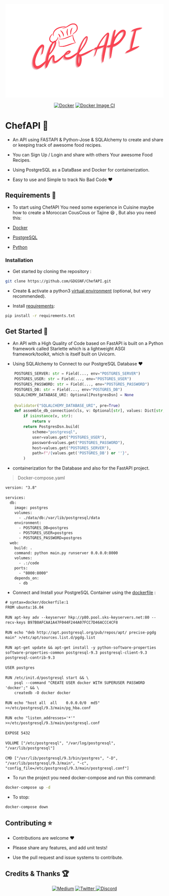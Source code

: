 <p align="center">
    <img src=".github/img/picture_.png" alt="ChefAPI">
</p>

<p align="center">
    <a href="https://github.com/GDGSNF/ChefAPI/actions/workflows/docker-publish.yml">
    <img alt="Docker" src="https://github.com/GDGSNF/ChefAPI/actions/workflows/docker-publish.yml/badge.svg?branch=main"/></a>
    <a href="https://github.com/GDGSNF/ChefAPI/actions/workflows/docker-image.yml">
    <img alt="Docker Image CI" src="https://github.com/GDGSNF/ChefAPI/actions/workflows/docker-image.yml/badge.svg?branch=main"></a>
</p>

# ChefAPI :rocket:

- An API using FASTAPI & Python-Jose & SQLAlchemy to create and share or keeping track of awesome food recipes.

- You can Sign Up / Login and share with others Your awesome Food Recipes.

- Using PostgreSQL as a DataBase and Docker for containerization.

- Easy to use and Simple to track No Bad Code :heart:

## Requirements :rocket:

- To start using ChefAPI You need some experience in Cuisine maybe how to create a Moroccan CousCous or Tajine :laughing: , But also you need this:

- [Docker](https://www.docker.com/)

- [PostgreSQL](https://www.postgresql.org/)

- [Python](https://www.python.org/)

### Installation

- Get started by cloning the repository :

```bash
git clone https://github.com/GDGSNF/ChefAPI.git
```

- Create & activate a python3 [virtual environment](https://docs.python.org/3/tutorial/venv.html) (optional, but very recommended).

- Install [requirements](requirements.txt):

```bash
pip install -r requirements.txt
```

## Get Started :rocket:

- An API with a High Quality of Code based on FastAPI is built on a Python framework called Starlette which is a lightweight ASGI framework/toolkit, which is itself built on Uvicorn.

- Using SQLAlchemy to Connect to our PostgreSQL Database :heart:

```py
    POSTGRES_SERVER: str = Field(..., env="POSTGRES_SERVER")
    POSTGRES_USER: str = Field(..., env="POSTGRES_USER")
    POSTGRES_PASSWORD: str = Field(..., env="POSTGRES_PASSWORD")
    POSTGRES_DB: str = Field(..., env="POSTGRES_DB")
    SQLALCHEMY_DATABASE_URI: Optional[PostgresDsn] = None

    @validator("SQLALCHEMY_DATABASE_URI", pre=True)
    def assemble_db_connection(cls, v: Optional[str], values: Dict[str, Any]) -> Any:
        if isinstance(v, str):
            return v
        return PostgresDsn.build(
            scheme="postgresql",
            user=values.get("POSTGRES_USER"),
            password=values.get("POSTGRES_PASSWORD"),
            host=values.get("POSTGRES_SERVER"),
            path=f"/{values.get('POSTGRES_DB') or ''}",
        )
```

- containerization for the Database and also for the FastAPI project.

> Docker-compose.yaml

```docker
version: "3.8"

services:
  db:
    image: postgres
    volumes:
      - ./data/db:/var/lib/postgresql/data
    environment:
      - POSTGRES_DB=postgres
      - POSTGRES_USER=postgres
      - POSTGRES_PASSWORD=postgres
  web:
    build: .
    command: python main.py runserver 0.0.0.0:8000
    volumes:
      - .:/code
    ports:
      - "8000:8000"
    depends_on:
      - db
```

- Connect and Install your PostgreSQL Container using the [dockerfile](database/Dockerfile) :

```docker
# syntax=docker/dockerfile:1
FROM ubuntu:16.04

RUN apt-key adv --keyserver hkp://p80.pool.sks-keyservers.net:80 --recv-keys B97B0AFCAA1A47F044F244A07FCC7D46ACCC4CF8

RUN echo "deb http://apt.postgresql.org/pub/repos/apt/ precise-pgdg main" >/etc/apt/sources.list.d/pgdg.list

RUN apt-get update && apt-get install -y python-software-properties software-properties-common postgresql-9.3 postgresql-client-9.3 postgresql-contrib-9.3

USER postgres

RUN /etc/init.d/postgresql start && \
    psql --command "CREATE USER docker WITH SUPERUSER PASSWORD 'docker';" && \
    createdb -O docker docker

RUN echo "host all  all    0.0.0.0/0  md5" >>/etc/postgresql/9.3/main/pg_hba.conf

RUN echo "listen_addresses='*'" >>/etc/postgresql/9.3/main/postgresql.conf

EXPOSE 5432

VOLUME ["/etc/postgresql", "/var/log/postgresql", "/var/lib/postgresql"]

CMD ["/usr/lib/postgresql/9.3/bin/postgres", "-D", "/var/lib/postgresql/9.3/main", "-c", "config_file=/etc/postgresql/9.3/main/postgresql.conf"]
```

- To run the project you need docker-compose and run this command:

```bash
docker-compose up -d
```

- To stop:

```bash
docker-compose down
```

## Contributing ⭐

- Contributions are welcome :heart:

- Please share any features, and add unit tests!

- Use the pull request and issue systems to contribute.

## Credits & Thanks 🏆

<p align="center">
    <a href="https://yassertahiri.medium.com/">
    <img alt="Medium" src="https://img.shields.io/badge/Medium%20-%23000000.svg?&style=for-the-badge&logo=Medium&logoColor=white"/></a>
    <a href="https://twitter.com/THyasser1">
    <img alt="Twitter" src="https://img.shields.io/badge/Twitter%20-%231DA1F2.svg?&style=for-the-badge&logo=Twitter&logoColor=white"</a>
    <a href="https://discord.gg/2x32TdfB57">
    <img alt="Discord" src="https://img.shields.io/badge/Discord%20-%237289DA.svg?&style=for-the-badge&logo=discord&logoColor=white"/></a>
</p>
